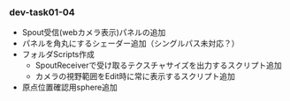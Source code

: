 ### dev-task01-04

- Spout受信(webカメラ表示)パネルの追加
- パネルを角丸にするシェーダー追加（シングルパス未対応？）
- フォルダScripts作成
  - SpoutReceiverで受け取るテクスチャサイズを出力するスクリプト追加
  - カメラの視野範囲をEdit時に常に表示するスクリプト追加
- 原点位置確認用sphere追加
